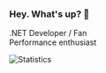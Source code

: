 ### Hey. What's up? 👋  
.NET Developer / Fan  
Performance enthusiast   

![Statistics](https://github-readme-stats.vercel.app/api?username=heathbm&show_icons=true&theme=tokyonight)
